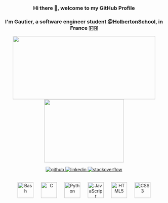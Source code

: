 <!--
**gchuinard/gchuinard** is a ✨ _special_ ✨ repository because its `README.md` (this file) appears on your GitHub profile.

Here are some ideas to get you started:

- 🔭 I’m currently working on ...
- 🌱 I’m currently learning ...
- 👯 I’m looking to collaborate on ...
- 🤔 I’m looking for help with ...
- 💬 Ask me about ...
- 📫 How to reach me: ...
- 😄 Pronouns: ...
- ⚡ Fun fact: ...
-->

### **<div align="center">Hi there 👋, welcome to my GitHub Profile</div>**  
  

### <div align="center">I'm Gautier, a software engineer student [@HolbertonSchool](https://github.com/holbertonschool), in France 🇫🇷</div>  
  

<p align="center">

  <img width="450" height="200" src="https://github-readme-stats.vercel.app/api?username=gchuinard&show_icons=true&bg_color=0C1117&title_color=58A6FF&text_color=C9D1D9&icon_color=58A6FF&include_all_commits=true&count_private=true&hide=prs,issues">
  <img width="252" height="200"
  src="https://github-readme-stats.vercel.app/api/top-langs/?username=gchuinard&show_icons=true&bg_color=0C1117&title_color=58A6FF&text_color=C9D1D9&icon_color=58A6FF&layout=compact&langs_count=8">
</p>

<div align="center">
  <a href="https://github.com/gchuinard" target="_blank">
    <img src=https://img.shields.io/badge/github-%2324292e.svg?&style=for-the-badge&logo=github&logoColor=white alt=github style="margin-bottom: 5px;" />
  </a>
  <a href="https://linkedin.com/in/gchuinard" target="_blank">
    <img src=https://img.shields.io/badge/linkedin-%231E77B5.svg?&style=for-the-badge&logo=linkedin&logoColor=white alt=linkedin style="margin-bottom: 5px;" />
  </a>
  <a href="https://stackoverflow.com/users/12429335/gautier-chuinard?tab=profile" target="_blank">
    <img src=https://img.shields.io/badge/stackoverflow-%23F28032.svg?&style=for-the-badge&logo=stackoverflow&logoColor=white alt=stackoverflow style="margin-bottom: 5px;" />
  </a>
</div>

<br />

<div align="center">  
  <img style="margin: 10px" src="https://icon-library.com/images/bash-icon/bash-icon-24.jpg" alt="Bash" height="50" />
  <img style="margin: 10px" src="https://profilinator.rishav.dev/skills-assets/c-original.svg" alt="C" height="50" />  
  <img style="margin: 10px" src="https://upload.wikimedia.org/wikipedia/commons/c/c3/Python-logo-notext.svg" alt="Python" height="50" />  
  <img style="margin: 10px" src="https://profilinator.rishav.dev/skills-assets/javascript-original.svg" alt="JavaScript" height="50" />  
  <img style="margin: 10px" src="https://image.flaticon.com/icons/png/512/1216/1216733.png" alt="HTML5" height="50" />  
  <img style="margin: 10px" src="https://www.logolynx.com/images/logolynx/0d/0d35ef6c8d4fdaf0590228404dc6448b.png" alt="CSS3" height="50" />  
</div>
